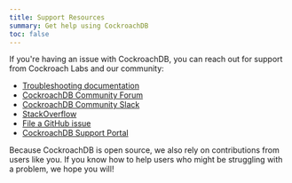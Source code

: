 ```yaml
---
title: Support Resources
summary: Get help using CockroachDB
toc: false
---
```


If you're having an issue with CockroachDB, you can reach out for support from Cockroach Labs and our community:

- [Troubleshooting documentation](troubleshooting-overview.html)
- [CockroachDB Community Forum](https://forum.cockroachlabs.com)
- [CockroachDB Community Slack](https://cockroachdb.slack.com)
- [StackOverflow](http://stackoverflow.com/questions/tagged/cockroachdb)
- [File a GitHub issue](file-an-issue.html)
- [CockroachDB Support Portal](https://support.cockroachlabs.com)

Because CockroachDB is open source, we also rely on contributions from users like you. If you know how to help users who might be struggling with a problem, we hope you will!
